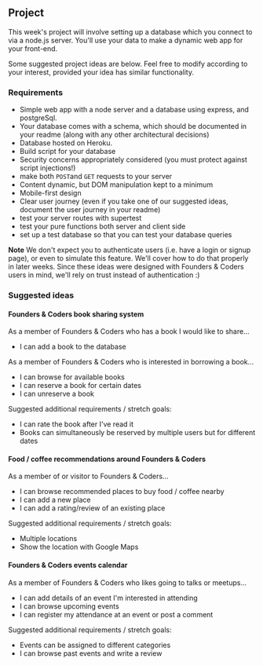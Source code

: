 ## Project

This week's project will involve setting up a database which you connect to via a node.js server. You'll use your data to make a dynamic web app for your front-end.

Some suggested project ideas are below. Feel free to modify according to your interest, provided your idea has similar functionality.


### Requirements

- Simple web app with a node server and a database using express, and postgreSql. 
- Your database comes with a schema, which should be documented in your readme (along with any other architectural decisions)
- Database hosted on Heroku.
- Build script for your database
- Security concerns appropriately considered (you must protect against script injections!)
- make both ```POST```and ```GET``` requests to your server
- Content dynamic, but DOM manipulation kept to a minimum
- Mobile-first design
- Clear user journey (even if you take one of our suggested ideas, document the user journey in your readme)
- test your server routes with supertest
- test your pure functions both server and client side
- set up a test database so that you can test your database queries

**Note**
We don't expect you to authenticate users (i.e. have a login or signup page), or even to simulate this feature. We'll cover how to do that properly in later weeks. Since these ideas were designed with Founders & Coders users in mind, we'll rely on trust instead of authentication :)



### Suggested ideas

#### Founders & Coders book sharing system

As a member of Founders & Coders who has a book I would like to share...
* I can add a book to the database

As a member of Founders & Coders who is interested in borrowing a book...
* I can browse for available books
* I can reserve a book for certain dates
* I can unreserve a book

Suggested additional requirements / stretch goals:
* I can rate the book after I've read it
* Books can simultaneously be reserved by multiple users but for different dates

#### Food / coffee recommendations around Founders & Coders

As a member of or visitor to Founders & Coders...
* I can browse recommended places to buy food / coffee nearby
* I can add a new place
* I can add a rating/review of an existing place

Suggested additional requirements / stretch goals:
* Multiple locations
* Show the location with Google Maps

#### Founders & Coders events calendar

As a member of Founders & Coders who likes going to talks or meetups...
* I can add details of an event I'm interested in attending
* I can browse upcoming events
* I can register my attendance at an event or post a comment

Suggested additional requirements / stretch goals:
* Events can be assigned to different categories
* I can browse past events and write a review
